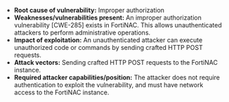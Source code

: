 - **Root cause of vulnerability:** Improper authorization
- **Weaknesses/vulnerabilities present:** An improper authorization vulnerability [CWE-285] exists in FortiNAC. This allows unauthenticated attackers to perform administrative operations.
- **Impact of exploitation:** An unauthenticated attacker can execute unauthorized code or commands by sending crafted HTTP POST requests.
- **Attack vectors:** Sending crafted HTTP POST requests to the FortiNAC instance.
- **Required attacker capabilities/position:** The attacker does not require authentication to exploit the vulnerability, and must have network access to the FortiNAC instance.